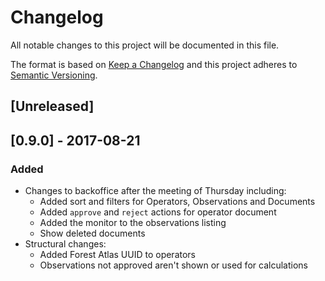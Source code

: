 # Changelog
All notable changes to this project will be documented in this file.

The format is based on [Keep a Changelog](http://keepachangelog.com/en/1.0.0/)
and this project adheres to [Semantic Versioning](http://semver.org/spec/v2.0.0.html).

## [Unreleased]

## [0.9.0] - 2017-08-21
### Added
- Changes to backoffice after the meeting of Thursday including:
  - Added sort and filters for Operators, Observations and Documents
  - Added `approve` and `reject` actions for operator document
  - Added the monitor to the observations listing
  - Show deleted documents
- Structural changes:
  - Added Forest Atlas UUID to operators
  - Observations not approved aren't shown or used for calculations